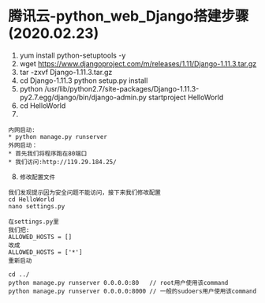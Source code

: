 # 腾讯云-python_web_Django搭建步骤 (2020.02.23)

1. yum install python-setuptools -y
2. wget https://www.djangoproject.com/m/releases/1.11/Django-1.11.3.tar.gz
3. tar -zxvf Django-1.11.3.tar.gz
4. cd Django-1.11.3
   python setup.py install
5. python /usr/lib/python2.7/site-packages/Django-1.11.3-py2.7.egg/django/bin/django-admin.py startproject HelloWorld
6. cd HelloWorld
7. 
```
内网启动:
* python manage.py runserver
外网启动：
* 首先我们将程序跑在80端口
* 我们访问:http://119.29.184.25/
```
8. `修改配置文件`
```
我们发现提示因为安全问题不能访问，接下来我们修改配置
cd HelloWorld  
nano settings.py

在settings.py里
我们把:
ALLOWED_HOSTS = []
改成
ALLOWED_HOSTS = ['*']
重新启动

cd ../
python manage.py runserver 0.0.0.0:80   // root用户使用该command
python manage.py runserver 0.0.0.0:8000 // 一般的sudoers用户使用该command
```
